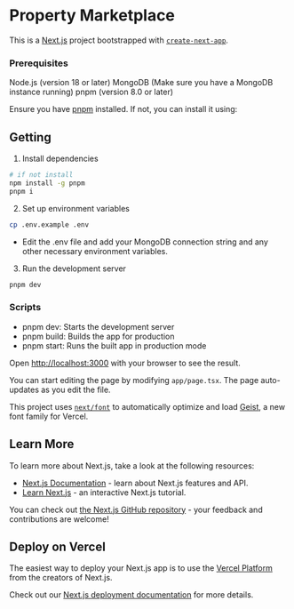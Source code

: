 # Property Marketplace

This is a [Next.js](https://nextjs.org) project bootstrapped with [`create-next-app`](https://nextjs.org/docs/app/api-reference/cli/create-next-app).


### Prerequisites

Node.js (version 18 or later)
MongoDB (Make sure you have a MongoDB instance running)
pnpm (version 8.0 or later)

Ensure you have [pnpm](https://pnpm.io) installed. If not, you can install it using:

## Getting 

1. Install dependencies
```bash 
# if not install
npm install -g pnpm 
pnpm i
```
2. Set up environment variables

```bash
cp .env.example .env

```
- Edit the .env file and add your MongoDB connection string and any other necessary environment variables.

3. Run the development server
```bash 
pnpm dev

```
### Scripts

-  pnpm dev: Starts the development server
-  pnpm build: Builds the app for production
-  pnpm start: Runs the built app in production mode

Open [http://localhost:3000](http://localhost:3000) with your browser to see the result.

You can start editing the page by modifying `app/page.tsx`. The page auto-updates as you edit the file.

This project uses [`next/font`](https://nextjs.org/docs/app/building-your-application/optimizing/fonts) to automatically optimize and load [Geist](https://vercel.com/font), a new font family for Vercel.

## Learn More

To learn more about Next.js, take a look at the following resources:

- [Next.js Documentation](https://nextjs.org/docs) - learn about Next.js features and API.
- [Learn Next.js](https://nextjs.org/learn) - an interactive Next.js tutorial.

You can check out [the Next.js GitHub repository](https://github.com/vercel/next.js) - your feedback and contributions are welcome!

## Deploy on Vercel

The easiest way to deploy your Next.js app is to use the [Vercel Platform](https://vercel.com/new?utm_medium=default-template&filter=next.js&utm_source=create-next-app&utm_campaign=create-next-app-readme) from the creators of Next.js.

Check out our [Next.js deployment documentation](https://nextjs.org/docs/app/building-your-application/deploying) for more details.

